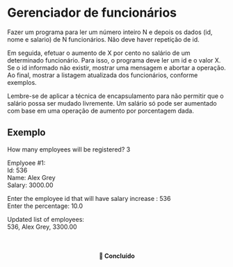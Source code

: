 # Gerenciador de funcionários

<p>Fazer um programa para ler um número inteiro N e depois os dados (id, nome e salario) de
N funcionários. Não deve haver repetição de id.</p>
<p>Em seguida, efetuar o aumento de X por cento no salário de um determinado funcionário.
Para isso, o programa deve ler um id e o valor X. Se o id informado não existir, mostrar uma
mensagem e abortar a operação. Ao final, mostrar a listagem atualizada dos funcionários,
conforme exemplos.</p>
<p>Lembre-se de aplicar a técnica de encapsulamento para não permitir que o salário possa
ser mudado livremente. Um salário só pode ser aumentado com base em uma operação de
aumento por porcentagem dada.<p>

## Exemplo
<p>How many employees will be registered? 3</p>
<p>Emplyoee #1: <br>
   Id: 536 <br>
   Name: Alex Grey <br>
   Salary: 3000.00 <br>
</p>
<p>Enter the employee id that will have salary increase : 536 <br>
   Enter the percentage: 10.0 <br>
</p>
<p>Updated list of employees: <br>
   536, Alex Grey, 3300.00 <br>
</p>
  
<br>
<h4 align="center"> 
	🚀 Concluído
</h4>
